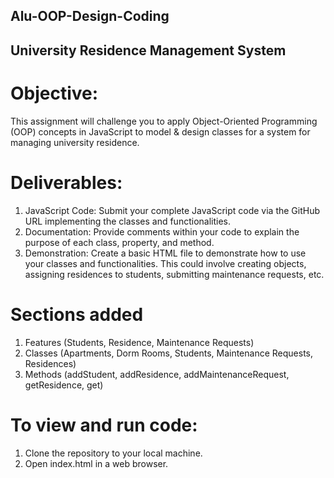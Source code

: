 ## Alu-OOP-Design-Coding

## University Residence Management System

# Objective:

This assignment will challenge you to apply Object-Oriented Programming (OOP) concepts in JavaScript to model & design classes for a system for managing university residence.

# Deliverables:

1. JavaScript Code: Submit your complete JavaScript code via the GitHub URL implementing the classes and functionalities.
2. Documentation: Provide comments within your code to explain the purpose of each class, property, and method.
3. Demonstration: Create a basic HTML file to demonstrate how to use your classes and functionalities. This could involve creating objects, assigning residences to students, submitting maintenance requests, etc.

# Sections added

1. Features (Students, Residence, Maintenance Requests)
2. Classes (Apartments, Dorm Rooms, Students, Maintenance Requests, Residences)
3. Methods (addStudent, addResidence, addMaintenanceRequest, getResidence, get)

# To view and run code:

1. Clone the repository to your local machine.
2. Open index.html in a web browser.